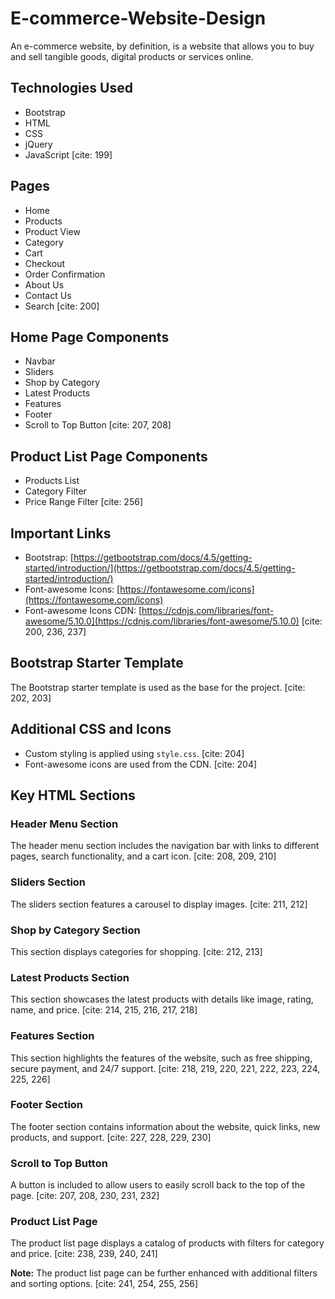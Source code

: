 # E-commerce-Website-Design
 An e-commerce website, by definition, is a website that allows you to buy and sell tangible goods, digital products or services online.


## Technologies Used

* Bootstrap
* HTML
* CSS
* jQuery
* JavaScript [cite: 199]

## Pages

* Home
* Products
* Product View
* Category
* Cart
* Checkout
* Order Confirmation
* About Us
* Contact Us
* Search [cite: 200]

## Home Page Components

* Navbar
* Sliders
* Shop by Category
* Latest Products
* Features
* Footer
* Scroll to Top Button [cite: 207, 208]

## Product List Page Components

* Products List
* Category Filter
* Price Range Filter [cite: 256]

## Important Links

* Bootstrap: [https://getbootstrap.com/docs/4.5/getting-started/introduction/](https://getbootstrap.com/docs/4.5/getting-started/introduction/)
* Font-awesome Icons: [https://fontawesome.com/icons](https://fontawesome.com/icons)
* Font-awesome Icons CDN: [https://cdnjs.com/libraries/font-awesome/5.10.0](https://cdnjs.com/libraries/font-awesome/5.10.0) [cite: 200, 236, 237]

## Bootstrap Starter Template

The Bootstrap starter template is used as the base for the project. [cite: 202, 203]

## Additional CSS and Icons

* Custom styling is applied using `style.css`. [cite: 204]
* Font-awesome icons are used from the CDN. [cite: 204]

## Key HTML Sections

### Header Menu Section

The header menu section includes the navigation bar with links to different pages, search functionality, and a cart icon. [cite: 208, 209, 210]

### Sliders Section

The sliders section features a carousel to display images. [cite: 211, 212]

### Shop by Category Section

This section displays categories for shopping. [cite: 212, 213]

### Latest Products Section

This section showcases the latest products with details like image, rating, name, and price. [cite: 214, 215, 216, 217, 218]

### Features Section

This section highlights the features of the website, such as free shipping, secure payment, and 24/7 support. [cite: 218, 219, 220, 221, 222, 223, 224, 225, 226]

### Footer Section

The footer section contains information about the website, quick links, new products, and support. [cite: 227, 228, 229, 230]

### Scroll to Top Button

A button is included to allow users to easily scroll back to the top of the page. [cite: 207, 208, 230, 231, 232]

### Product List Page

The product list page displays a catalog of products with filters for category and price. [cite: 238, 239, 240, 241]

**Note:** The product list page can be further enhanced with additional filters and sorting options. [cite: 241, 254, 255, 256]